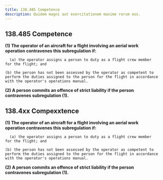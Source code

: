 ```yaml
---
title: 138.485 Competence
description: Quidem magni aut exercitationem maxime rerum eos.
---
```


## 138.485 Competence

**(1) The operator of an aircraft for a flight involving an aerial work operation contravenes this subregulation if:**
    
      (a) the operator assigns a person to duty as a flight crew member for the flight; and

    (b) the person has not been assessed by the operator as competent to perform the duties assigned to the person for the flight in accordance with the operator's operations manual.

**(2) A person commits an offence of strict liability if the person contravenes subregulation (1).**

## 138.4xx Compexxtence

**(1) The operator of an aircraft for a flight involving an aerial work operation contravenes this subregulation if:**
    
      (a) the operator assigns a person to duty as a flight crew member for the flight; and

    (b) the person has not been assessed by the operator as competent to perform the duties assigned to the person for the flight in accordance with the operator's operations manual.

**(2) A person commits an offence of strict liability if the person contravenes subregulation (1).**